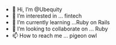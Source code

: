- 👋 Hi, I’m @Ubequity
- 👀 I’m interested in ... fintech
- 🌱 I’m currently learning ...Ruby on Rails
- 💞️ I’m looking to collaborate on ... Ruby
- 📫 How to reach me ... pigeon owl

<!---
Ubequity/Ubequity is a ✨ special ✨ repository because its `README.md` (this file) appears on your GitHub profile.
You can click the Preview link to take a look at your changes.
--->
